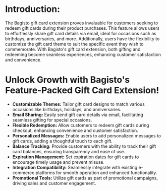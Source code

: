 # Introduction:

The Bagisto gift card extension proves invaluable for customers seeking to redeem gift cards during their product purchases. This feature allows users to effortlessly share gift card details via email, ideal for occasions such as birthdays, anniversaries, and more. Additionally, users have the flexibility to customize the gift card theme to suit the specific event they wish to commemorate. With Bagisto's gift card extension, both gifting and redeeming become seamless experiences, enhancing customer satisfaction and convenience.

# Unlock Growth with Bagisto's Feature-Packed Gift Card Extension!

* **Customizable Themes:** Tailor gift card designs to match various occasions like birthdays, holidays, and anniversaries.
* **Email Sharing:**  Easily send gift card details via email, facilitating seamless gifting for special occasions.
* **Flexible Redemption:** Allow customers to redeem gift cards during checkout, enhancing convenience and customer satisfaction.
* **Personalized Messages:** Enable users to add personalized messages to gift cards, adding a thoughtful touch to each gift.
* **Balance Tracking:** Provide customers with the ability to track their gift card balances, ensuring transparency and ease of use.
* **Expiration Management:** Set expiration dates for gift cards to encourage timely usage and prevent misuse.
* **Integration Compatibility:** Seamlessly integrate with existing e-commerce platforms for smooth operation and enhanced functionality.
* **Promotional Tools:** Utilize gift cards as part of promotional campaigns, driving sales and customer engagement.






